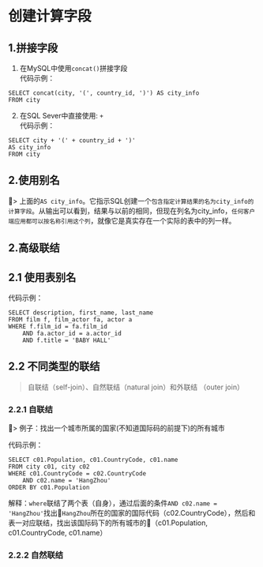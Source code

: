 # 创建计算字段
## 1.拼接字段
1. 在MySQL中使用`concat()`拼接字段<br>
代码示例：
```
SELECT concat(city, '(', country_id, ')') AS city_info
FROM city

```

2. 在SQL Sever中直接使用: `+`<br>
代码示例：
```
SELECT city + '(' + country_id + ')' 
AS city_info
FROM city

```

## 2.使用别名
> 上面的`AS city_info`。它指示SQL创建一个`包含指定计算结果的名为city_info的计算字段`。从输出可以看到，结果与以前的相同，但现在列名为city_info，`任何客户端应用都可以按名称引用这个列`，就像它是真实存在一个实际的表中的列一样。

## 2.高级联结
## 2.1 使用表别名
代码示例：
```
SELECT description, first_name, last_name
FROM film f, film_actor fa, actor a
WHERE f.film_id = fa.film_id
	AND fa.actor_id = a.actor_id
	AND f.title = 'BABY HALL'

```

## 2.2 不同类型的联结
> 自联结（self-join）、自然联结（natural join）和外联结 （outer join）

### 2.2.1 自联结
> 例子：找出一个城市所属的国家(不知道国际码的前提下)的所有城市

代码示例：
```
SELECT c01.Population, c01.CountryCode, c01.name
FROM city c01, city c02
WHERE c01.CountryCode = c02.CountryCode
	AND c02.name = 'HangZhou'
ORDER BY c01.Population

```
解释：`where`联结了两个表（自身），通过后面的条件`AND c02.name = 'HangZhou'`找出`HangZhou`所在的国家的国际代码（c02.CountryCode），然后和表一对应联结，找出该国际码下的所有城市的（c01.Population, c01.CountryCode, c01.name）

### 2.2.2 自然联结

